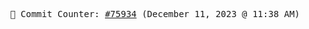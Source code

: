 <p align="center">
    <samp>
        📮 Commit Counter: <a href="https://github.com/Javascript-void0/Javascript-void0/commits/main">#75934</a> (December 11, 2023 @ 11:38 AM)
    </samp>
</p>